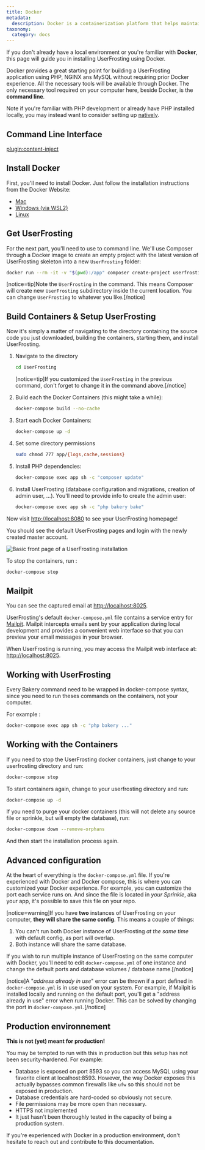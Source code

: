 ```yaml
---
title: Docker
metadata:
  description: Docker is a containerization platform that helps maintain consistent behavior across different development and production environments.
taxonomy:
  category: docs
---
```


If you don't already have a local environment or you're familiar with **Docker**, this page will guide you in installing UserFrosting using Docker.

Docker provides a great starting point for building a UserFrosting application using PHP, NGINX ans MySQL without requiring prior Docker experience. All the necessary tools will be available through Docker. The only necessary tool required on your computer here, beside Docker, is the **command line**. 

Note if you're familiar with PHP development or already have PHP installed locally, you may instead want to consider setting up [natively](/installation/environment/native).

## Command Line Interface

[plugin:content-inject](/04.installation/_modular/cli)

## Install Docker
First, you'll need to install Docker. Just follow the installation instructions from the Docker Website: 
- [Mac](https://docs.docker.com/desktop/install/mac-install/)
- [Windows (via WSL2)](https://docs.docker.com/desktop/install/windows-install/)
- [Linux](https://docs.docker.com/desktop/install/linux-install/)

## Get UserFrosting 

For the next part, you'll need to use to command line. We'll use Composer through a Docker image to create an empty project with the latest version of UserFrosting skeleton into a new `UserFrosting` folder:

```bash
docker run --rm -it -v "$(pwd):/app" composer create-project userfrosting/userfrosting UserFrosting "^5.0@dev" --no-scripts --no-install --ignore-platform-reqs
```

[notice=tip]Note the `UserFrosting` in the command. This means Composer will create new `UserFrosting` subdirectory inside the current location. You can change `UserFrosting` to whatever you like.[/notice]

## Build Containers & Setup UserFrosting

Now it's simply a matter of navigating to the directory containing the source code you just downloaded, building the containers, starting them, and install UserFrosting. 

1. Navigate to the directory
   
   ```bash
   cd UserFrosting
   ```

   [notice=tip]If you customized the `UserFrosting` in the previous command, don't forget to change it in the command above.[/notice]

2. Build each the Docker Containers (this might take a while):
   
   ```bash
   docker-compose build --no-cache
   ```

3. Start each Docker Containers:
   
   ```bash
   docker-compose up -d
   ```

4. Set some directory permissions
   
   ```bash
   sudo chmod 777 app/{logs,cache,sessions}
   ```

5. Install PHP dependencies:
   
   ```bash
   docker-compose exec app sh -c "composer update"
   ```

6. Install UserFrosting (database configuration and migrations, creation of admin user, ...). You'll need to provide info to create the admin user:
   
   ```bash
   docker-compose exec app sh -c "php bakery bake"
   ```

Now visit [http://localhost:8080](http://localhost:8080) to see your UserFrosting homepage!

You should see the default UserFrosting pages and login with the newly created master account. 

![Basic front page of a UserFrosting installation](/images/front-page.png)

To stop the containers, run : 

```bash
docker-compose stop
```

## Mailpit

You can see the captured email at [http://localhost:8025](http://localhost:8025).

UserFrosting's default `docker-compose.yml` file contains a service entry for [Mailpit](https://github.com/axllent/mailpit). Mailpit intercepts emails sent by your application during local development and provides a convenient web interface so that you can preview your email messages in your browser. 

When UserFrosting is running, you may access the Mailpit web interface at: [http://localhost:8025](http://localhost:8025).

## Working with UserFrosting

Every Bakery command need to be wrapped in docker-compose syntax, since you need to run theses commands on the containers, not your computer.

For example : 

```bash
docker-compose exec app sh -c "php bakery ..."
```

## Working with the Containers

If you need to stop the UserFrosting docker containers, just change to your userfrosting directory and run:

```bash
docker-compose stop
```

To start containers again, change to your userfrosting directory and run:

```bash
docker-compose up -d
```

If you need to purge your docker containers (this will not delete any source file or sprinkle, but will empty the database), run:

```bash
docker-compose down --remove-orphans
```

And then start the installation process again.

## Advanced configuration

At the heart of everything is the `docker-compose.yml` file. If you're experienced with Docker and Docker compose, this is where you can customized your Docker experience. For example, you can customize the port each service runs on. And since the file is located in *your Sprinkle*, aka your app, it's possible to save this file on your repo. 

[notice=warning]If you have **two** instances of UserFrosting on your computer, **they will share the same config**. This means a couple of things:

1. You can't run both Docker instance of UserFrosting *at the same time* with default config, as port will overlap.
2. Both instance will share the same database.

If you wish to run multiple instance of UserFrosting on the same computer with Docker, you'll need to edit `docker-compose.yml` of one instance and change the default ports and database volumes / database name.[/notice]

[notice]A "*address already in use*" error can be thrown if a port defined in `docker-compose.yml` is in use used on your system. For example, if Mailpit is installed locally and running on the default port, you'll get a "address already in use" error when running Docker. This can be solved by changing the port in `docker-compose.yml`.[/notice]

## Production environnement

**This is not (yet) meant for production!**

You may be tempted to run with this in production but this setup has not been security-hardened. For example:

- Database is exposed on port 8593 so you can access MySQL using your favorite client at localhost:8593. However,
  the way Docker exposes this actually bypasses common firewalls like `ufw` so this should not be exposed in production.
- Database credentials are hard-coded so obviously not secure.
- File permissions may be more open than necessary.
- HTTPS not implemented
- It just hasn't been thoroughly tested in the capacity of being a production system.

If you're experienced with Docker in a production environment, don't hesitate to reach out and contribute to this documentation.
